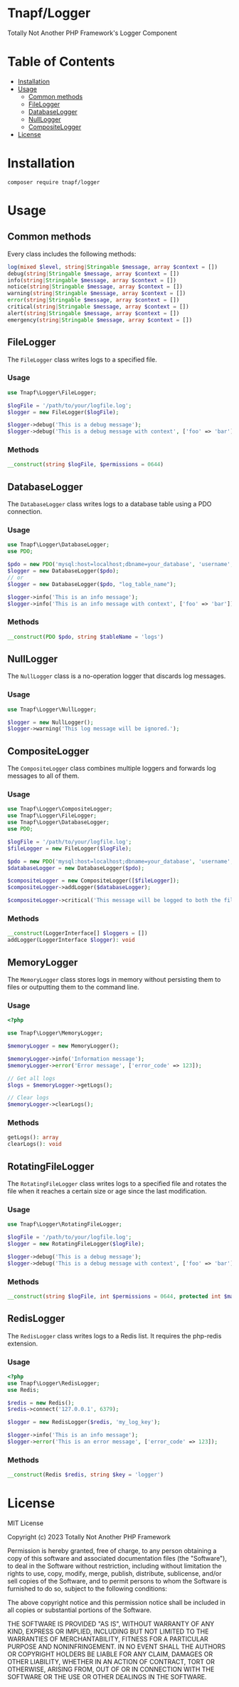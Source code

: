# Tnapf/Logger

Totally Not Another PHP Framework's Logger Component

# Table of Contents

- [Installation](#installation)
- [Usage](#usage)
    - [Common methods](#common-methods)
    - [FileLogger](#filelogger)
    - [DatabaseLogger](#databaselogger)
    - [NullLogger](#nulllogger)
    - [CompositeLogger](#compositelogger)
- [License](LICENSE)

# Installation

```
composer require tnapf/logger
```

# Usage

## Common methods

Every class includes the following methods:

```php
log(mixed $level, string|Stringable $message, array $context = [])
debug(string|Stringable $message, array $context = [])
info(string|Stringable $message, array $context = [])
notice(string|Stringable $message, array $context = [])
warning(string|Stringable $message, array $context = [])
error(string|Stringable $message, array $context = [])
critical(string|Stringable $message, array $context = [])
alert(string|Stringable $message, array $context = [])
emergency(string|Stringable $message, array $context = [])
```

## FileLogger

The `FileLogger` class writes logs to a specified file.

### Usage

```php
use Tnapf\Logger\FileLogger;

$logFile = '/path/to/your/logfile.log';
$logger = new FileLogger($logFile);

$logger->debug('This is a debug message');
$logger->debug('This is a debug message with context', ['foo' => 'bar']);
```

### Methods

```php
__construct(string $logFile, $permissions = 0644)
```

## DatabaseLogger

The `DatabaseLogger` class writes logs to a database table using a PDO connection.

### Usage

```php
use Tnapf\Logger\DatabaseLogger;
use PDO;

$pdo = new PDO('mysql:host=localhost;dbname=your_database', 'username', 'password');
$logger = new DatabaseLogger($pdo);
// or
$logger = new DatabaseLogger($pdo, "log_table_name");

$logger->info('This is an info message');
$logger->info('This is an info message with context', ['foo' => 'bar']);
```

### Methods

```php
__construct(PDO $pdo, string $tableName = 'logs')
```

## NullLogger

The `NullLogger` class is a no-operation logger that discards log messages.

### Usage

```php
use Tnapf\Logger\NullLogger;

$logger = new NullLogger();
$logger->warning('This log message will be ignored.');
```

## CompositeLogger

The `CompositeLogger` class combines multiple loggers and forwards log messages to all of them.

### Usage

```php
use Tnapf\Logger\CompositeLogger;
use Tnapf\Logger\FileLogger;
use Tnapf\Logger\DatabaseLogger;
use PDO;

$logFile = '/path/to/your/logfile.log';
$fileLogger = new FileLogger($logFile);

$pdo = new PDO('mysql:host=localhost;dbname=your_database', 'username', 'password');
$databaseLogger = new DatabaseLogger($pdo);

$compositeLogger = new CompositeLogger([$fileLogger]);
$compositeLogger->addLogger($databaseLogger);

$compositeLogger->critical('This message will be logged to both the file and the database.');
```

### Methods

```php
__construct(LoggerInterface[] $loggers = [])
addLogger(LoggerInterface $logger): void
```

## MemoryLogger

The `MemoryLogger` class stores logs in memory without persisting them to files or outputting them to the command line.

### Usage

```php
<?php

use Tnapf\Logger\MemoryLogger;

$memoryLogger = new MemoryLogger();

$memoryLogger->info('Information message');
$memoryLogger->error('Error message', ['error_code' => 123]);

// Get all logs
$logs = $memoryLogger->getLogs();

// Clear logs
$memoryLogger->clearLogs();
```

### Methods

```php
getLogs(): array
clearLogs(): void
```

## RotatingFileLogger

The `RotatingFileLogger` class writes logs to a specified file and rotates the file when it reaches a certain size or
age since the last modification.

### Usage

```php
use Tnapf\Logger\RotatingFileLogger;

$logFile = '/path/to/your/logfile.log';
$logger = new RotatingFileLogger($logFile);

$logger->debug('This is a debug message');
$logger->debug('This is a debug message with context', ['foo' => 'bar']);
```

### Methods

```php
__construct(string $logFile, int $permissions = 0644, protected int $maxSizeBytes = 10 * 1024 * 1024, protected int $maxAgeSeconds = 7 * 24 * 60 * 60)
```

## RedisLogger

The `RedisLogger` class writes logs to a Redis list. It requires the php-redis extension.

### Usage

```php
<?php
use Tnapf\Logger\RedisLogger;
use Redis;

$redis = new Redis();
$redis->connect('127.0.0.1', 6379);

$logger = new RedisLogger($redis, 'my_log_key');

$logger->info('This is an info message');
$logger->error('This is an error message', ['error_code' => 123]);
```

### Methods

```php
__construct(Redis $redis, string $key = 'logger')
```

# License

MIT License

Copyright (c) 2023 Totally Not Another PHP Framework

Permission is hereby granted, free of charge, to any person obtaining a copy
of this software and associated documentation files (the "Software"), to deal
in the Software without restriction, including without limitation the rights
to use, copy, modify, merge, publish, distribute, sublicense, and/or sell
copies of the Software, and to permit persons to whom the Software is
furnished to do so, subject to the following conditions:

The above copyright notice and this permission notice shall be included in all
copies or substantial portions of the Software.

THE SOFTWARE IS PROVIDED "AS IS", WITHOUT WARRANTY OF ANY KIND, EXPRESS OR
IMPLIED, INCLUDING BUT NOT LIMITED TO THE WARRANTIES OF MERCHANTABILITY,
FITNESS FOR A PARTICULAR PURPOSE AND NONINFRINGEMENT. IN NO EVENT SHALL THE
AUTHORS OR COPYRIGHT HOLDERS BE LIABLE FOR ANY CLAIM, DAMAGES OR OTHER
LIABILITY, WHETHER IN AN ACTION OF CONTRACT, TORT OR OTHERWISE, ARISING FROM,
OUT OF OR IN CONNECTION WITH THE SOFTWARE OR THE USE OR OTHER DEALINGS IN THE
SOFTWARE.
